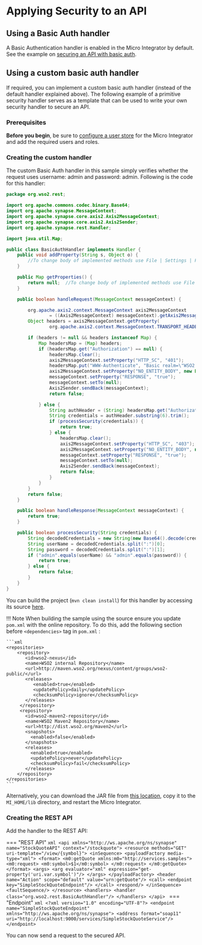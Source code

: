 # Applying Security to an API

## Using a Basic Auth handler
A Basic Authentication handler is enabled in the Micro Integrator by default. See the example on [securing an API with basic auth]({{base_path}}/learn/examples/rest-api-examples/securing-rest-apis).

## Using a custom basic auth handler

If required, you can implement a custom basic auth handler (instead of the default handler explained above). The following example of a primitive security handler serves as a template that can be used to write your own security handler to secure an API.

### Prerequisites

**Before you begin**, be sure to [configure a user store]({{base_path}}/install-and-setup/setup/user-stores/setting-up-a-userstore/) for the Micro Integrator and add the required users and roles.

### Creating the custom handler

The custom Basic Auth handler in this sample simply verifies whether the request uses username: admin and password: admin. Following is the code for this handler:

```java
package org.wso2.rest;

import org.apache.commons.codec.binary.Base64;
import org.apache.synapse.MessageContext;
import org.apache.synapse.core.axis2.Axis2MessageContext;
import org.apache.synapse.core.axis2.Axis2Sender;
import org.apache.synapse.rest.Handler;

import java.util.Map;

public class BasicAuthHandler implements Handler {
    public void addProperty(String s, Object o) {
        //To change body of implemented methods use File | Settings | File Templates.
    }

    public Map getProperties() {
        return null;  //To change body of implemented methods use File | Settings | File Templates.
    }

    public boolean handleRequest(MessageContext messageContext) {

        org.apache.axis2.context.MessageContext axis2MessageContext
                = ((Axis2MessageContext) messageContext).getAxis2MessageContext();
        Object headers = axis2MessageContext.getProperty(
                org.apache.axis2.context.MessageContext.TRANSPORT_HEADERS);

        if (headers != null && headers instanceof Map) {
            Map headersMap = (Map) headers;
            if (headersMap.get("Authorization") == null) {
                headersMap.clear();
                axis2MessageContext.setProperty("HTTP_SC", "401");
                headersMap.put("WWW-Authenticate", "Basic realm=\"WSO2 ESB\"");
                axis2MessageContext.setProperty("NO_ENTITY_BODY", new Boolean("true"));
                messageContext.setProperty("RESPONSE", "true");
                messageContext.setTo(null);
                Axis2Sender.sendBack(messageContext);
                return false;

            } else {
                String authHeader = (String) headersMap.get("Authorization");
                String credentials = authHeader.substring(6).trim();
                if (processSecurity(credentials)) {
                    return true;
                } else {
                    headersMap.clear();
                    axis2MessageContext.setProperty("HTTP_SC", "403");
                    axis2MessageContext.setProperty("NO_ENTITY_BODY", new Boolean("true"));
                    messageContext.setProperty("RESPONSE", "true");
                    messageContext.setTo(null);
                    Axis2Sender.sendBack(messageContext);
                    return false;
                }
            }
        }
        return false;
    }

    public boolean handleResponse(MessageContext messageContext) {
        return true;
    }

    public boolean processSecurity(String credentials) {
        String decodedCredentials = new String(new Base64().decode(credentials.getBytes()));
        String userName = decodedCredentials.split(":")[0];
        String password = decodedCredentials.split(":")[1];
        if ("admin".equals(userName) && "admin".equals(password)) {
            return true;
        } else {
            return false;
        }
    }
}
```

You can build the project (`mvn clean install`) for this handler by accessing its source [here](https://github.com/wso2/product-esb/tree/v5.0.0/modules/samples/integration-scenarios/starbucks_sample/BasicAuth-handler).

!!! Note
    When building the sample using the source ensure you update `pom.xml` with the online repository. To do this, add the following section before `<dependencies>` tag in `pom.xml` :

    ```xml
    <repositories>
        <repository>
           <id>wso2-nexus</id>
           <name>WSO2 internal Repository</name>
           <url>http://maven.wso2.org/nexus/content/groups/wso2-public/</url>
           <releases>
              <enabled>true</enabled>
              <updatePolicy>daily</updatePolicy>
              <checksumPolicy>ignore</checksumPolicy>
           </releases>
         </repository>
         <repository>
           <id>wso2-maven2-repository</id>
           <name>WSO2 Maven2 Repository</name>
           <url>http://dist.wso2.org/maven2</url>
           <snapshots>
             <enabled>false</enabled>
           </snapshots>
           <releases>
             <enabled>true</enabled>
             <updatePolicy>never</updatePolicy>
             <checksumPolicy>fail</checksumPolicy>
           </releases>
        </repository>
    </repositories>
    ```

Alternatively, you can download the JAR file from [this location](https://github.com/wso2/product-esb/blob/v5.0.0/modules/samples/integration-scenarios/starbucks_sample/bin/WSO2-REST-BasicAuth-Handler-1.0-SNAPSHOT.jar), copy it to the `MI_HOME/lib` directory,
and restart the Micro Integrator.

### Creating the REST API

Add the handler to the REST API:

=== "REST API"
    ```xml
    <api xmlns="http://ws.apache.org/ns/synapse" name="StockQuoteAPI" context="/stockquote">
        <resource methods="GET" uri-template="/view/{symbol}">
            <inSequence>
                <payloadFactory media-type="xml">
                    <format>
                        <m0:getQuote xmlns:m0="http://services.samples">
                            <m0:request>
                                <m0:symbol>$1</m0:symbol>
                            </m0:request>
                        </m0:getQuote>
                    </format>
                    <args>
                        <arg evaluator="xml" expression="get-property('uri.var.symbol')"/>
                    </args>
                </payloadFactory>
                <header name="Action" scope="default" value="urn:getQuote"/>
                <call>
                    <endpoint key="SimpleStockQuoteEndpoint"/>
                </call>
                <respond/>
            </inSequence>
            <faultSequence/>
        </resource>
        <handlers>
            <handler class="org.wso2.rest.BasicAuthHandler"/>
        </handlers>
    </api>
    ```
=== "Endpoint"
    ```xml
    <?xml version="1.0" encoding="UTF-8"?>
    <endpoint name="SimpleStockQuoteEndpoint" xmlns="http://ws.apache.org/ns/synapse">
        <address format="soap11" uri="http://localhost:9000/services/SimpleStockQuoteService"/>
    </endpoint>
    ```

You can now send a request to the secured API.
